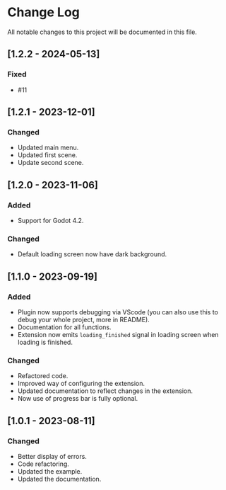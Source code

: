 # Change Log

All notable changes to this project will be documented in this file.

## [1.2.2 - 2024-05-13]

### Fixed

-   #11

## [1.2.1 - 2023-12-01]

### Changed

-   Updated main menu.
-   Updated first scene.
-   Update second scene.

## [1.2.0 - 2023-11-06]

### Added

-   Support for Godot 4.2.

### Changed

-   Default loading screen now have dark background.

## [1.1.0 - 2023-09-19]

### Added

-   Plugin now supports debugging via VScode (you can also use this to debug your whole project, more in README).
-   Documentation for all functions.
-   Extension now emits `loading_finished` signal in loading screen when loading is finished.

### Changed

-   Refactored code.
-   Improved way of configuring the extension.
-   Updated documentation to reflect changes in the extension.
-   Now use of progress bar is fully optional.

## [1.0.1 - 2023-08-11]

### Changed

-   Better display of errors.
-   Code refactoring.
-   Updated the example.
-   Updated the documentation.
